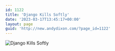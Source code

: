```yaml
---
id: 1122
title: 'Django Kills Softly'
date: '2023-03-17T13:45:17+00:00'
layout: page
guid: 'http://new.andydixon.com/?page_id=1122'
---
```


![Django Kills Softly](https://i0.wp.com/assets.g8x2.ldn.idrivee2-23.com/posters/Django%20Kills%20Softly%2001.jpg?w=1200&ssl=1 "Django Kills Softly")